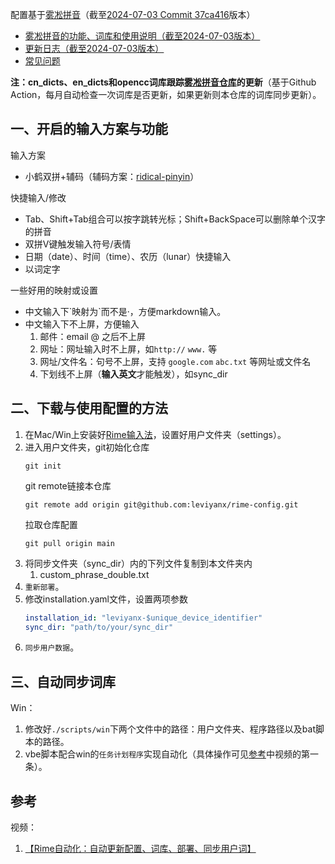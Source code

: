 
配置基于[雾凇拼音](https://dvel.me/posts/rime-ice/)（截至[2024-07-03 Commit 37ca416](https://github.com/iDvel/rime-ice/tree/37ca416a9c755716d049c549b131276ddc440688)版本）

- [雾凇拼音的功能、词库和使用说明（截至2024-07-03版本）](https://github.com/iDvel/rime-ice/blob/37ca416a9c755716d049c549b131276ddc440688/README.md)
- [更新日志（截至2024-07-03版本）](https://github.com/iDvel/rime-ice/blob/37ca416a9c755716d049c549b131276ddc440688/others/CHANGELOG.md)
- [常见问题](https://github.com/iDvel/rime-ice/issues/133)

**注：cn_dicts、en_dicts和opencc词库跟踪[雾凇拼音仓库](https://github.com/iDvel/rime-ice)的更新**（基于Github Action，每月自动检查一次词库是否更新，如果更新则本仓库的词库同步更新）。

## 一、开启的输入方案与功能

输入方案

- 小鹤双拼+辅码（辅码方案：[ridical-pinyin](https://github.com/mirtlecn/rime-radical-pinyin)）

快捷输入/修改

- Tab、Shift+Tab组合可以按字跳转光标；Shift+BackSpace可以删除单个汉字的拼音
- 双拼V键触发输入符号/表情
- 日期（date）、时间（time）、农历（lunar）快捷输入
- 以词定字

一些好用的映射或设置

- 中文输入下\`映射为\`而不是·，方便markdown输入。
- 中文输入下不上屏，方便输入
   1. 邮件：email @ 之后不上屏
   2. 网址：网址输入时不上屏，如`http://` `www.` 等
   3. 网址/文件名：句号不上屏，支持 `google.com` `abc.txt` 等网址或文件名
   4. 下划线不上屏（**输入英文**才能触发），如sync_dir 

## 二、下载与使用配置的方法

1. 在Mac/Win上安装好[Rime输入法](https://rime.im/)，设置好用户文件夹（settings）。
2. 进入用户文件夹，git初始化仓库
   ```shell
   git init
   ```
   git remote链接本仓库
   ```shell
   git remote add origin git@github.com:leviyanx/rime-config.git
   ```
   拉取仓库配置
   ```shell
   git pull origin main
   ```  
3. 将同步文件夹（sync_dir）内的下列文件复制到本文件夹内
   1. custom_phrase_double.txt
4. `重新部署`。
5. 修改installation.yaml文件，设置两项参数
   ```yaml
   installation_id: "leviyanx-$unique_device_identifier"
   sync_dir: "path/to/your/sync_dir"
   ```
6. `同步用户数据`。

## 三、自动同步词库

Win：

1. 修改好`./scripts/win`下两个文件中的路径：用户文件夹、程序路径以及bat脚本的路径。
2. vbe脚本配合win的`任务计划程序`实现自动化（具体操作可见[参考](#参考)中视频的第一条）。

## 参考

视频：

1. [【Rime自动化：自动更新配置、词库、部署、同步用户词】]( https://www.bilibili.com/video/BV1Am41167B9/?share_source=copy_web&vd_source=7bb910c4747384efecba3166ead658de)
